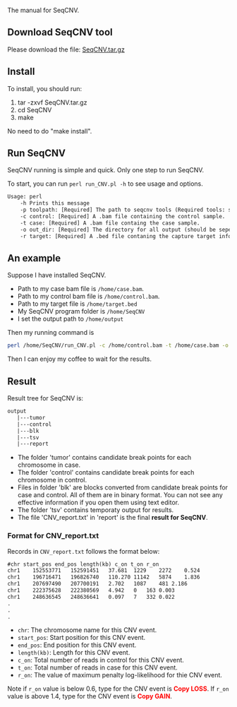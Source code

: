 The manual for SeqCNV.

## Download SeqCNV tool

Please download the file: <a href="SeqCNV.tar.gz">SeqCNV.tar.gz</a>
## Install
To install, you should run:

1. tar -zxvf SeqCNV.tar.gz
2. cd SeqCNV
3. make

No need to do "make install".

## Run SeqCNV
SeqCNV running is simple and quick. Only one step to run SeqCNV.

To start, you can run `perl run_CNV.pl -h` to see usage and options.

```txt
Usage: perl
	-h Prints this message
	-p toolpath: [Required] The path to seqcnv tools (Required tools: separate_chrom.pl, run_seqcnv_allchr.pl, report_from_tsv.pl)
	-c control: [Required] A .bam file containing the control sample.
	-t case: [Required] A .bam file containg the case sample.
	-o out_dir: [Required] The directory for all output (should be seperate for each case/control pair).
	-r target: [Required] A .bed file contaning the capture target information.
```

## An example
Suppose I have installed SeqCNV. 

- Path to my case bam file is `/home/case.bam`. 
- Path to my control bam file is `/home/control.bam`. 
- Path to my target file is `/home/target.bed`
- My SeqCNV program folder is `/home/SeqCNV`
- I set the output path to `/home/output`

Then my running command is

```sh
perl /home/SeqCNV/run_CNV.pl -c /home/control.bam -t /home/case.bam -o /home/output -r /home/target.bed -p /home/SeqCNV
```

Then I can enjoy my coffee to wait for the results.
## Result
Result tree for SeqCNV is:

```txt
output  
   |---tumor
   |---control
   |---blk
   |---tsv
   |---report
```

- The folder 'tumor' contains candidate break points for each chromosome in case. 
- The folder 'control' contains candidate break points for each chromosome in control. 
- Files in folder 'blk' are blocks converted from candidate break points for case and control. All of them are in binary format. You can not see any effective information if you open them using text editor.
- The folder 'tsv' contains temporaty output for results. 
- The file 'CNV_report.txt' in 'report' is the final **result for SeqCNV**.

### Format for CNV_report.txt
Records in `CNV_report.txt` follows the format below:

```txt
#chr start_pos end_pos length(kb) c_on t_on r_on
chr1	152553771	152591451	37.681	1229	2272	0.524
chr1	196716471	196826740	110.270	11142	5874	1.836
chr1	207697490	207700191	2.702	1087	481	2.186
chr1	222375628	222380569	4.942	0	163	0.003
chr1	248636545	248636641	0.097	7	332	0.022
.
.
.
```

- `chr`: The chromosome name for this CNV event.
- `start_pos`: Start position for this CNV event.
- `end_pos`: End position for this CNV event.
- `length(kb)`: Length for this CNV event.
- `c_on`: Total number of reads in control for this CNV event.
- `t_on`: Total number of reads in case for this CNV event.
- `r_on`: The value of maximum penalty log-likelihood for thie CNV event.

Note if `r_on` value is below 0.6, type for the CNV event is **<font color="red">Copy LOSS</font>**. If `r_on` value is above 1.4, type for the CNV event is **<font color="red">Copy GAIN</font>**. 


